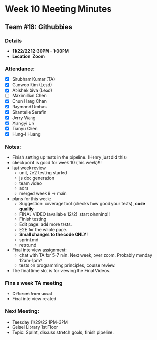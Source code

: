 # Week 10 Meeting Minutes
## Team #16: Githubbies
### Details 
- **11/22/22 12:30PM - 1:00PM**
- **Location: Zoom**

### Attendance: 
- [x] Shubham Kumar (TA)
- [x] Gunwoo Kim (Lead)
- [x] Abishek Siva (Lead)
- [ ] Maximillian Chen
- [x] Chun Hang Chan
- [x] Raymond Umbas
- [x] Shantelle Serafin
- [x] Jerry Wang
- [x] Xiangyi Lin
- [x] Tianyu Chen
- [x] Hung-I Huang

### Notes:
  - Finish setting up tests in the pipeline. (Henry just did this)
  - checkpoint is good for week 10 (this week)!!!
  - last week review
    - unit, 2e2 testing started
    - js doc generation
    - team video
    - adrs
    - merged week 9 -> main
  - plans for this week:
     - Suggestion: coverage tool (checks how good your tests), **code quality**
     - FINAL VIDEO (available 12/2), start planning!!
     - Finish testing
     - Edit page: add more tests.
     - E2E for the whole page.
     - **Small changes to the code ONLY**!
     - sprint.md
     - retro.md
  - Final interview assignment: 
     - chat with TA for 5-7 min. Next week, over zoom. Probably monday 12am-1pm?
     - tests on programming principles, course review.
  - The final time slot is for viewing the Final Videos.

### Finals week TA meeting
  - Different from usual  
  - Final interview related

### Next Meeting:
  - Tuesday 11/29/22 1PM-3PM
  - Geisel Library 1st Floor
  - Topic: Sprint, discuss stretch goals, finish pipeline.

